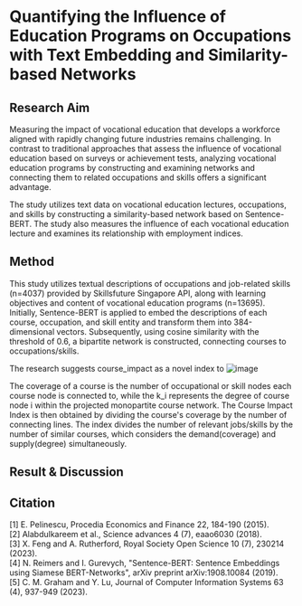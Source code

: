 # Quantifying the Influence of Education Programs on Occupations with Text Embedding and Similarity-based Networks

## Research Aim
Measuring the impact of vocational education that develops a workforce aligned with rapidly changing future industries remains challenging. In contrast to traditional approaches that assess the influence of vocational education based on surveys or achievement tests, analyzing vocational education programs by constructing and examining networks and connecting them to related occupations and skills offers a significant advantage. 

The study utilizes text data on vocational education lectures, occupations, and skills by constructing a similarity-based network based on Sentence-BERT. The study also measures the influence of each vocational education lecture and examines its relationship with employment indices.

## Method
This study utilizes textual descriptions of occupations and job-related skills (n=4037) provided by Skillsfuture Singapore API, along with learning objectives and content of vocational education programs (n=13695). Initially, Sentence-BERT is applied to embed the descriptions of each course, occupation, and skill entity and transform them into 384-dimensional vectors. Subsequently, using cosine similarity with the threshold of 0.6, a bipartite network is constructed, connecting courses to occupations/skills. 

The research suggests course_impact as a novel index to 
![image](https://github.com/lhch9550/Quantify-Course-Impact/assets/74129302/104adb73-dbc6-494e-8627-3d3fe08dcdd9)

The coverage of a course is the number of occupational or skill nodes each course node is connected to, while the k_i represents the degree of course node i within the projected monopartite course network. The Course Impact Index is then obtained by dividing the course's coverage by the number of connecting lines. The index divides the number of relevant jobs/skills by the number of similar courses, which considers the demand(coverage) and supply(degree) simultaneously. 

## Result & Discussion

## Citation
[1] E. Pelinescu, Procedia Economics and Finance 22, 184-190 (2015).   
[2] Alabdulkareem et al., Science advances 4 (7), eaao6030 (2018).   
[3] X. Feng and A. Rutherford, Royal Society Open Science 10 (7), 230214 (2023).   
[4] N. Reimers and I. Gurevych, "Sentence-BERT: Sentence Embeddings using Siamese BERT-Networks", arXiv preprint arXiv:1908.10084 (2019).   
[5] C. M. Graham and Y. Lu, Journal of Computer Information Systems 63 (4), 937-949 (2023).	
